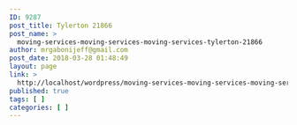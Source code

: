 ```yaml
---
ID: 9287
post_title: Tylerton 21866
post_name: >
  moving-services-moving-services-moving-services-tylerton-21866
author: mrgabonijeff@gmail.com
post_date: 2018-03-28 01:48:49
layout: page
link: >
  http://localhost/wordpress/moving-services-moving-services-moving-services-tylerton-21866/
published: true
tags: [ ]
categories: [ ]
---
```

